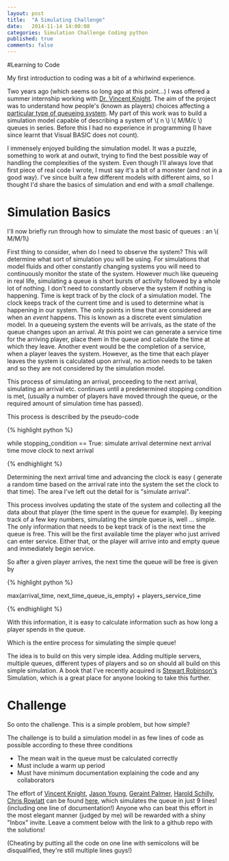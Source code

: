 ```yaml
---
layout: post
title:  "A Simulating Challenge"
date:   2014-11-14 14:00:08
categories: Simulation Challenge Coding python
published: true
comments: false
---
```


#Learning to Code

My first introduction to coding was a bit of a whirlwind experience.

Two years ago (which seems so long ago at this point...) I was offered a summer internship working with [Dr. Vincent Knight](https://plus.google.com/+VincentKnight).
The aim of the project was to understand how people's (known as players) choices affecting a [particular type of queueing system](https://www.youtube.com/watch?v=OGZh2Py-iWk).
My part of this work was to build a simulation model capable of describing a system of \\( n \\)  \\( M/M/c \\) queues in series.
Before this I had no experience in programming (I have since learnt that Visual BASIC does not count).

I immensely enjoyed building the simulation model.
It was a puzzle, something to work at and outwit, trying to find the best possible way of handling the complexities of the system.
Even though I'll always love that first piece of real code I wrote, I must say it's a bit of a monster (and not in a good way).
I've since built a few different models with different aims, so I thought I'd share the basics of simulation and end with a *small* challenge.

# Simulation Basics

I'll now briefly run through how to simulate the most basic of queues : an \\( M/M/1\\)  

First thing to consider, when do I need to observe the system?
This will determine what sort of simulation you will be using.
For simulations that model fluids and other constantly changing systems you will need to continuously monitor the state of the system.
However much like queueing in real life, simulating a queue is short bursts of activity followed by a whole lot of nothing.
I don't need to constantly observe the system if nothing is happening.
Time is kept track of by the clock of a simulation model.
The clock keeps track of the current time and is used to determine what is happening in our system.
The only points in time that are considered are when an *event* happens.
This is known as a discrete event simulation model.
In a queueing system the events will be arrivals, as the state of the queue changes upon an arrival.
At this point we can generate a service time for the arriving player, place them in the queue and calculate the time at which they leave.
Another event would be the completion of a service, when a player leaves the system.
However, as the time that each player leaves the system is calculated upon arrival, no action needs to be taken and so they are not considered by the simulation model.

This process of simulating an arrival, proceeding to the next arrival, simulating an arrival etc. continues until a predetermined stopping condition is met, (usually a number of players have moved through the queue, or the required amount of simulation time has passed).


This process is described by the pseudo-code

{% highlight python %}

while stopping_condition == True:
    simulate arrival
    determine next arrival time
    move clock to next arrival 

{% endhighlight %}


Determining the next arrival time and advancing the clock is easy ( generate a random time based on the arrival rate into the system the set the clock to that time).
The area I've left out the detail for is "simulate arrival".

This process involves updating the state of the system and collecting all the data about that player (the time spent in the queue for example).
By keeping track of a few key numbers, simulating the simple queue is, well ... simple.
The only information that needs to be kept track of is the next time the queue is free.
This will be the first available time the player who just arrived can enter service.
Either that, or the player will arrive into and empty queue and immediately begin service.

So after a given player arrives, the next time the queue will be free is given by 


{% highlight python %} 

max(arrival_time, next_time_queue_is_empty) + players_service_time

{% endhighlight %}

With this information, it is easy to calculate information such as how long a player spends in the queue.

Which is the entire process for simulating the simple queue!

The idea is to build on this very simple idea. 
Adding multiple servers, multiple queues, different types of players and so on should all build on this simple simulation.
A book that I've recently acquired is [Stewart Robinson's](http://www.stewartrobinson.co.uk/) Simulation, which is a great place for anyone looking to take this further. 

# Challenge

So onto the challenge.
This is a simple problem, but how simple?

The challenge is to build a simulation model in as few lines of code as possible according to these three conditions

- The mean wait in the queue must be calculated correctly
- Must include a warm up period
- Must have minimum documentation explaining the code and any collaborators

The effort of [Vincent Knight](https://plus.google.com/+VincentKnight/posts), [Jason Young](https://plus.google.com/+JasonYoung/posts), [Geraint Palmer](https://plus.google.com/118222786508884333473/posts), [Harold Schilly](https://plus.google.com/+HaraldSchilly/posts), [Chris Rowlatt](https://plus.google.com/114311830974049426906/posts) can be found [here](https://github.com/drvinceknight/ShortMM1Q), which simulates the queue in just 9 lines! (including one line of documentation!)
Anyone who can beat this effort in the most elegant manner (judged by me) will be rewarded with a shiny "Inbox" invite. 
Leave a comment below with the link to a github repo with the solutions!

(Cheating by putting all the code on one line with semicolons will be disqualified, they're still multiple lines guys!)



 
